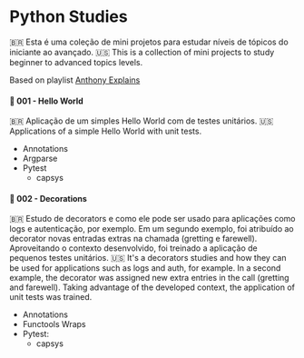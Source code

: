 Python Studies
=============================

:brazil:	Esta é uma coleção de mini projetos para estudar níveis de tópicos do iniciante ao avançado.
:us: This is a collection of mini projects to study beginner to advanced topics levels.

 Based on playlist [Anthony Explains](https://github.com/anthonywritescode/explains)

#### :pushpin:	001 - Hello World

:brazil: Aplicação de um simples Hello World com de testes unitários.
:us: Applications of a simple Hello World with unit tests.

- Annotations
- Argparse
- Pytest
  - capsys

#### :pushpin:	002 - Decorations

:brazil: Estudo de decorators e como ele pode ser usado para aplicações como logs e autenticação, por exemplo. Em um segundo exemplo, foi atribuído ao decorator novas entradas extras na chamada (gretting e farewell). Aproveitando o contexto desenvolvido, foi treinado a aplicação de pequenos testes unitários.
:us: It's a decorators studies and how they can be used for applications such as logs and auth, for example. In a second example, the decorator was assigned new extra entries in the call (gretting and farewell). Taking advantage of the developed context, the application of unit tests was trained.

- Annotations
- Functools Wraps
- Pytest:
  - capsys
